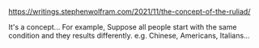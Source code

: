 https://writings.stephenwolfram.com/2021/11/the-concept-of-the-ruliad/

It's a concept... For example, Suppose all people start with the same condition and they results differently. e.g. Chinese, Americans, Italians...